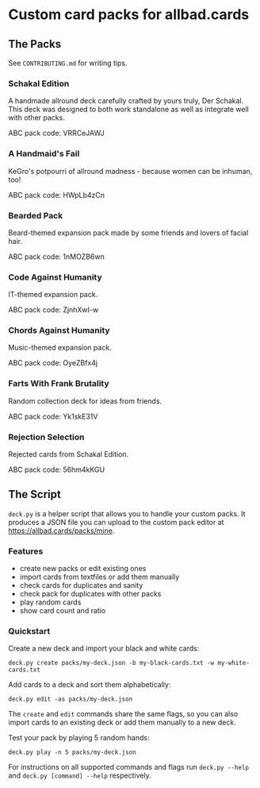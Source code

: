 # Custom card packs for allbad.cards

## The Packs
See `CONTRIBUTING.md` for writing tips.

### Schakal Edition
A handmade allround deck carefully crafted by yours truly, Der Schakal.
This deck was designed to both work standalone as well as integrate well with other packs.

ABC pack code: VRRCeJAWJ

### A Handmaid's Fail
KeGro's potpourri of allround madness - because women can be inhuman, too!

ABC pack code: HWpLb4zCn

### Bearded Pack
Beard-themed expansion pack made by some friends and lovers of facial hair.

ABC pack code: 1nMOZB6wn

### Code Against Humanity
IT-themed expansion pack.

ABC pack code: ZjnhXwI-w

### Chords Against Humanity
Music-themed expansion pack.

ABC pack code: OyeZBfx4j

### Farts With Frank Brutality
Random collection deck for ideas from friends.

ABC pack code: Yk1skE31V

### Rejection Selection
Rejected cards from Schakal Edition.

ABC pack code: 56hm4kKGU


## The Script
`deck.py` is a helper script that allows you to handle your custom packs. It produces a JSON file you can upload to the custom pack editor at https://allbad.cards/packs/mine.

### Features

- create new packs or edit existing ones
- import cards from textfiles or add them manually
- check cards for duplicates and sanity
- check pack for duplicates with other packs
- play random cards
- show card count and ratio

### Quickstart

Create a new deck and import your black and white cards:

    deck.py create packs/my-deck.json -b my-black-cards.txt -w my-white-cards.txt

Add cards to a deck and sort them alphabetically:

    deck.py edit -as packs/my-deck.json

The `create` and `edit` commands share the same flags, so you can also import cards to an existing deck or add them manually to a new deck.

Test your pack by playing 5 random hands:

    deck.py play -n 5 packs/my-deck.json

For instructions on all supported commands and flags run `deck.py --help` and `deck.py [command] --help` respectively.
